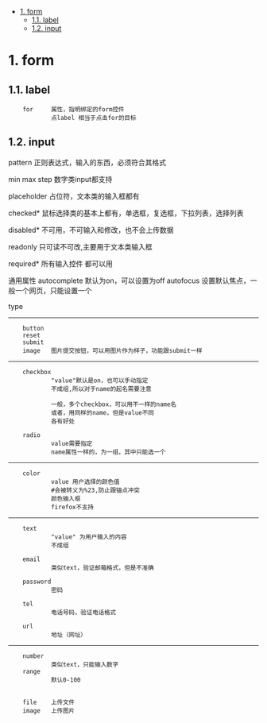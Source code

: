 <!-- TOC -->

- [1. form](#1-form)
    - [1.1. label](#11-label)
    - [1.2. input](#12-input)

<!-- /TOC -->
# 1. form
## 1.1. label
        for     属性，指明绑定的form控件
                点label 相当于点击for的目标
## 1.2. input
pattern
        正则表达式，输入的东西，必须符合其格式

min max step
        数字类input都支持

placeholder
        占位符，文本类的输入框都有

checked*
        鼠标选择类的基本上都有，单选框，复选框，下拉列表，选择列表

disabled*
        不可用，不可输入和修改，也不会上传数据

readonly
        只可读不可改,主要用于文本类输入框
        
required*
        所有输入控件 都可以用


通用属性
        autocomplete    默认为on，可以设置为off
        autofocus       设置默认焦点，一般一个网页，只能设置一个


type

---
        button
        reset
        submit
        image   图片提交按钮，可以用图片作为样子，功能跟submit一样


---                                                         
        checkbox
                "value"默认是on，也可以手动指定
                不成组,所以对于name的起名需要注意

                一般，多个checkbox，可以用不一样的name名
                或者，用同样的name，但是value不同
                各有好处

        radio
                value需要指定
                name属性一样的，为一组，其中只能选一个
---
        color
                value 用户选择的颜色值
                #会被转义为%23,防止跟锚点冲突
                颜色输入框
                firefox不支持
---
        text
                "value" 为用户输入的内容 
                不成组 
                
        email   
                类似text，验证邮箱格式，但是不准确

        password
                密码

        tel
                电话号码，验证电话格式

        url
                地址（网址）

---
        number
                类似text，只能输入数字
        range
                默认0-100
        

        file    上传文件
        image   上传图片

